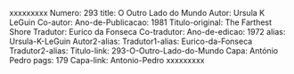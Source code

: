 xxxxxxxxx
Numero: 293
title: O Outro Lado do Mundo
Autor: Ursula K LeGuin
Co-autor: 
Ano-de-Publicacao: 1981
Titulo-original: The Farthest Shore
Tradutor: Eurico da Fonseca
Co-tradutor: 
Ano-de-edicao: 1972
alias: Ursula-K-LeGuin
Autor2-alias: 
Tradutor1-alias: Eurico-da-Fonseca
Tradutor2-alias: 
Titulo-link: 293-O-Outro-Lado-do-Mundo
Capa: António Pedro
pags: 179
Capa-link: Antonio-Pedro
xxxxxxxxx